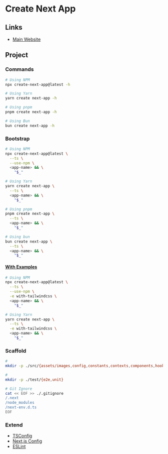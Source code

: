 # Create Next App

<!--
https://github.com/hackability-dev/space.hackability.it
-->

<!--
Scaffold

https://github.com/vercel/platforms
https://github.com/sadmann7/skateshop
https://github.com/makeplane/plane
https://github.com/juliusmarminge/acme-corp

https://github.com/unkeyed/unkey
https://github.com/ixahmedxi/noodle
https://github.com/chronark/highstorm
https://github.com/BloopAI/bloop
https://github.com/openstatusHQ/openstatus
-->

## Links

- [Main Website](https://nextjs.org/docs/api-reference/create-next-app)

## Project

### Commands

```sh
# Using NPM
npx create-next-app@latest -h

# Using Yarn
yarn create next-app -h

# Using pnpm
pnpm create next-app -h

# Using Bun
bun create next-app -h
```

### Bootstrap

```sh
# Using NPM
npx create-next-app@latest \
  --ts \
  --use-npm \
  <app-name> && \
    "$_"

# Using Yarn
yarn create next-app \
  --ts \
  <app-name> && \
    "$_"

# Using pnpm
pnpm create next-app \
  --ts \
  <app-name> && \
    "$_"

# Using bun
bun create next-app \
  --ts \
  <app-name> && \
    "$_"
```

#### [With Examples](https://github.com/vercel/next.js/tree/canary/examples)

```sh
# Using NPM
npx create-next-app@latest \
  --ts \
  --use-npm \
  -e with-tailwindcss \
  <app-name> && \
    "$_"

# Using Yarn
yarn create next-app \
  --ts \
  -e with-tailwindcss \
  <app-name> && \
    "$_"
```

### Scaffold

```sh
#
mkdir -p ./src/{assets/images,config,constants,contexts,components,hooks,layouts,lib,types,utils}

#
mkdir -p ./test/{e2e,unit}

# Git Ignore
cat << EOF >> ./.gitignore
/.next
/node_modules
/next-env.d.ts
EOF
```

### Extend

- [TSConfig](/next.js/extend/tsconfig.md)
- [Next.js Config](/next.js/extend/config.md)
- [ESLint](/next.js/extend/eslint.md)

<!-- ### Components

```sh
touch ./src/components/Page/{index,Header,Footer}.tsx
touch ./src/components/Button/index.tsx
``` -->

<!-- ### Special Pages

```sh
touch ./src/pages/404.tsx
``` -->

<!-- ###

```sh
touch ./src/pages/__middleware.ts
touch ./src/pages/_document.tsx
``` -->

<!--
# ESLint Ignore
echo '/.next' >> ./.eslintignore
-->
